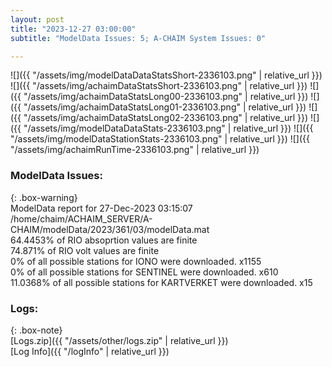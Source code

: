 ```yaml
---
layout: post
title: "2023-12-27 03:00:00"
subtitle: "ModelData Issues: 5; A-CHAIM System Issues: 0"

---
```


![]({{ "/assets/img/modelDataDataStatsShort-2336103.png" | relative_url }})
![]({{ "/assets/img/achaimDataStatsShort-2336103.png" | relative_url }})
![]({{ "/assets/img/achaimDataStatsLong00-2336103.png" | relative_url }})
![]({{ "/assets/img/achaimDataStatsLong01-2336103.png" | relative_url }})
![]({{ "/assets/img/achaimDataStatsLong02-2336103.png" | relative_url }})
![]({{ "/assets/img/modelDataDataStats-2336103.png" | relative_url }})
![]({{ "/assets/img/modelDataStationStats-2336103.png" | relative_url }})
![]({{ "/assets/img/achaimRunTime-2336103.png" | relative_url }})


### ModelData Issues:  
  
{: .box-warning}  
 ModelData report for 27-Dec-2023 03:15:07   
 /home/chaim/ACHAIM_SERVER/A-CHAIM/modelData/2023/361/03/modelData.mat   
 64.4453% of RIO absoprtion values are finite   
 74.871% of RIO volt values are finite   
 0% of all possible stations for IONO were downloaded. x1155   
 0% of all possible stations for SENTINEL were downloaded. x610   
 11.0368% of all possible stations for KARTVERKET were downloaded. x15   
  


### Logs:  
  
{: .box-note}  
[Logs.zip]({{ "/assets/other/logs.zip" | relative_url }})  
[Log Info]({{ "/logInfo" | relative_url }})  
